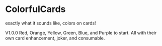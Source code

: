 # ColorfulCards
exactly what it sounds like, colors on cards!

V1.0.0
Red, Orange, Yellow, Green, Blue, and Purple to start. All with their own card enhancement, joker, and consumable.
